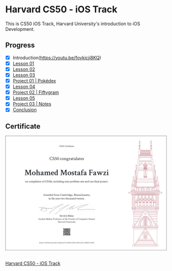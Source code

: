 # Harvard CS50 - iOS Track
This is CS50 iOS Track, Harvard University's introduction to iOS Development.

## Progress
- [x] Introduction(https://youtu.be/fovkicji8KQ)
- [x] [Lesson 01](https://youtu.be/7IaM0ZN1i7Q)       
- [x] [Lesson 02](https://youtu.be/SSjrnG4v90U)
- [x] [Lesson 03](https://youtu.be/DfFQ9nManXo)
- [x] [Project 01 | Pokédex](./Project%2001%20%7C%20Pok%C3%A9dex)
- [x] [Lesson 04](https://youtu.be/fr3s3H6TxRA)
- [x] [Project 02 | Fiftygram](./Project%2002%20%7C%20Fiftygram)
- [x] [Lesson 05](https://youtu.be/1l3u_a1TTmc)
- [x] [Project 03 | Notes](./Project%2003%20%7C%20Notes)
- [x] [Conclusion](https://youtu.be/YUGMyzpm5lI)

## Certificate
![image](./CS50x%20Certificate/CS50x.png)

##
[Harvard CS50 - iOS Track](https://cs50.harvard.edu/x/2020/tracks/mobile/ios/)
